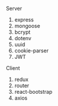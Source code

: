 Server
1. express
2. mongoose
3. bcrypt
4. dotenv
5. uuid
6. cookie-parser
7. JWT

Client
1. redux
2. router
3. react-bootstrap
4. axios
